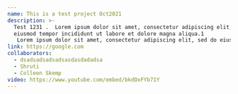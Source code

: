 ```yaml
---
name: This is a test project Oct2021
description: >-
  Test 1231 .  Lorem ipsum dolor sit amet, consectetur adipiscing elit, sed do
  eiusmod tempor incididunt ut labore et dolore magna aliqua.1
   Lorem ipsum dolor sit amet, consectetur adipiscing elit, sed do eiusmod tempor incididunt ut labore et dolore magna aliqua.2  Lorem ipsum dolor sit amet, consectetur adipiscing elit, sed do eiusmod tempor incididunt ut labore et dolore magna aliqua.3
link: https://google.com
collaborators:
  - dsadsadsadsadsasdasdadadsa
  - Shruti
  - Colleen Skemp
video: https://www.youtube.com/embed/bkdOxFYb71Y
---
```

